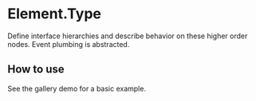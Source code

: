 Element.Type
============

Define interface hierarchies and describe behavior on these higher order nodes. Event plumbing is abstracted.

How to use
----------

See the gallery demo for a basic example.
